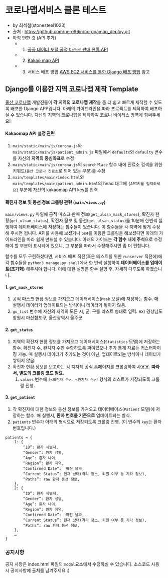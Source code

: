 # 코로나맵서비스 클론 테스트
- by 최석철(stonesteel1023)
- 출처 : https://github.com/nero96in/coronamap_deploy.git
- 아직 안한 것 (API 추가)
    - 1. [공공 데이터 포털 공적 마스크 판매 현황 API](https://app.swaggerhub.com/apis-docs/Promptech/public-mask-info/20200307-oas3#/)
    - 2. [Kakao map API](http://apis.map.kakao.com/)
    - 3. 서비스 배포 방법 [AWS EC2 서비스를 통한 Django 배포 방법](https://nerogarret.tistory.com/45) 참고

## Django를 이용한 지역 코로나맵 제작 Template
[울산 코로나맵](https://coronamap-ulsan.site/) 개발진들이 **각 지역의 코로나맵 제작**을 좀 더 쉽고 빠르게 제작할 수 있도록 배포한 Django APP입니다. 아래의 가이드라인을 따라 프로젝트를 제작하여 배포하실 수 있습니다. 자신의 지역의 코로나맵을 제작하여 코로나 바이러스 방역에 힘써주세요!

#### Kakaomap API 설정 관련
1. `main/static/main/js/corona.js`와 `main/static/main/js/patient_admin.js` 파일에서 `defaultx`와 `defaulty` 변수를 자신의 **지역의 중심좌표**로 수정
2. `main/static/main/js/corona.js`의 `searchPlace` 함수 내에 진료소 검색을 위한 키워드(`울산 코로나 진료소`로 되어 있는 부분)를 수정
3. `main/templates/main/index.html`와  `main/templates/main/patient_admin.html`의 head 태그에 `{API키를 입력하세요}` 부분에 자신의 kakaomap API key를 입력

#### 확진자 정보 및 동선 정보 크롤링 관련 (`main/views.py`)
`main/views.py` 파일에 공적 마스크 판매 정보(`get_ulsan_mask_stores`), 확진자 현황(`get_ulsan_status`), 확진자 정보 및 동선(`get_ulsan_status`)을 10분에 한번씩 실행하여 데이터베이스에 저장하는 함수들이 있습니다. 이 함수들을 각 지역에 맞게 수정해 주시면 됩니다. API를 사용해 보셨거나 `bs4`를 이용한 크롤링을 해보셨다면 아래의 가이드라인을 따라 쉽게 만드실 수 있습니다. 아래의 가이드는 **각 함수 내에 주석**으로 수정해야 할 부분이 표시되어 있으니, 그 부분을 따라서 수정해주시면 좀 더 편합니다.  

함수를 모두 구현하셨다면, 서비스 배포 직전(혹은 테스트를 위한 `runserver` 직전에)에 각 함수들을 `python3 manage.py shell`에서 한 번씩 실행하여 **데이터베이스를 업데이트(초기화)** 해주셔야 합니다. 이에 대한 설명은 함수 설명 후, 자세히 다루도록 하겠습니다.

#### 1. `get_mask_stores`
1. 공적 마스크 현황 정보를 가져오고 데이터베이스(`Mask` 모델)에 저장하는 함수. 매 실행시 데이터가 업데이트되는 방식이니 데이터가 쌓이지 않음.
2. `gu_list` 변수에 자신의 지역의 모든 시, 군, 구를 리스트 형태로 입력. ex) 경상남도 창원시 마산합포구, 울산광역시 울주군

#### 2. `get_status`
1. 지역의 확진자 현황 정보를 가져오고 데이터베이스(`Statistics` 모델)에 저장하는 함수. 확진자 수, 완치자 수만 수합하도록 짜여있으나 추가 통계 자료는 커스터마이징 가능. 매 실행시 데이터가 추가되는 것이 아닌, 업데이트되는 방식이니 데이터가 쌓이지 않음.
2. 확진자 현황 정보를 보고하는 각 지자체 공식 홈페이지를 크롤링하여 사용용. **따라서, 별도의 크롤링 코드 필요.**
    1. `values` 변수에 `[<확진자 수>, <완치자 수>]` 형식의 리스트가 저장되도록 크롤링 진행.
    
#### 3. `get_patient`
1. 각 확진자에 대한 정보와 동선 정보를 가져오고 데이터베이스(`Patient` 모델)에 저장하는 함수. 매 실행시, **환자 번호를 기준으로** 업데이트되는 방식.
2. `patients` 변수가 아래의 형식으로 저장되도록 크롤링 진행. (이 변수의 `key`는 환자 번호입니다.)
~~~
patients = {
	1: {
		“ID”: 환자 식별자,
		“Gender”: 환자 성별,
		“Age”: 환자 나이,
		“Region”: 환자 지역,
		“Confirmed Date”:  확진 날짜,
		“Current Status”: 현재 상태(격리 장소, 퇴원 여부 등 기타 정보),
		“Paths”: raw 환자 동선 정보,
	},
	2: {
		“ID”: 환자 식별자,
		“Gender”: 환자 성별,
		“Age”: 환자 나이,
		“Region”: 환자 지역,
		“Confirmed Date”:  확진 날짜,
		“Current Status”: 현재 상태(격리 장소, 퇴원 여부 등 기타 정보),
		“Paths”: raw 환자 동선 정보,
	},
	…
}
~~~

### 공지사항
공지 사항은 index.html 파일의 `modal`요소에서 수정하실 수 있습니다.
소스코드 사용 시 공지사항에 출처를 남겨주세요 :)
